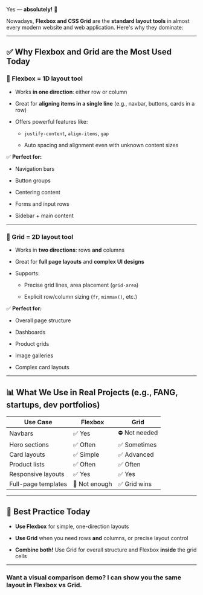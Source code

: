 Yes — **absolutely!** 🙌

Nowadays, **Flexbox and CSS Grid** are the **standard layout tools** in almost every modern website and web application. Here's why they dominate:

---

## ✅ Why Flexbox and Grid are the Most Used Today

### 🔧 Flexbox = **1D layout tool**

- Works **in one direction**: either row or column
    
- Great for **aligning items in a single line** (e.g., navbar, buttons, cards in a row)
    
- Offers powerful features like:
    
    - `justify-content`, `align-items`, `gap`
        
    - Auto spacing and alignment even with unknown content sizes
        

✅ **Perfect for:**

- Navigation bars
    
- Button groups
    
- Centering content
    
- Forms and input rows
    
- Sidebar + main content
    

---

### 🧱 Grid = **2D layout tool**

- Works in **two directions**: rows **and** columns
    
- Great for **full page layouts** and **complex UI designs**
    
- Supports:
    
    - Precise grid lines, area placement (`grid-area`)
        
    - Explicit row/column sizing (`fr`, `minmax()`, etc.)
        

✅ **Perfect for:**

- Overall page structure
    
- Dashboards
    
- Product grids
    
- Image galleries
    
- Complex card layouts
    

---

## 📊 What We Use in Real Projects (e.g., FANG, startups, dev portfolios)

|Use Case|Flexbox|Grid|
|---|---|---|
|Navbars|✅ Yes|⛔ Not needed|
|Hero sections|✅ Often|✅ Sometimes|
|Card layouts|✅ Simple|✅ Advanced|
|Product lists|✅ Often|✅ Often|
|Responsive layouts|✅ Yes|✅ Yes|
|Full-page templates|🚫 Not enough|✅ Grid wins|

---

## 🧠 Best Practice Today

- **Use Flexbox** for simple, one-direction layouts
    
- **Use Grid** when you need rows **and** columns, or precise layout control
    
- **Combine both!** Use Grid for overall structure and Flexbox **inside** the grid cells
    

---

### Want a visual comparison demo? I can show you the same layout in Flexbox vs Grid.